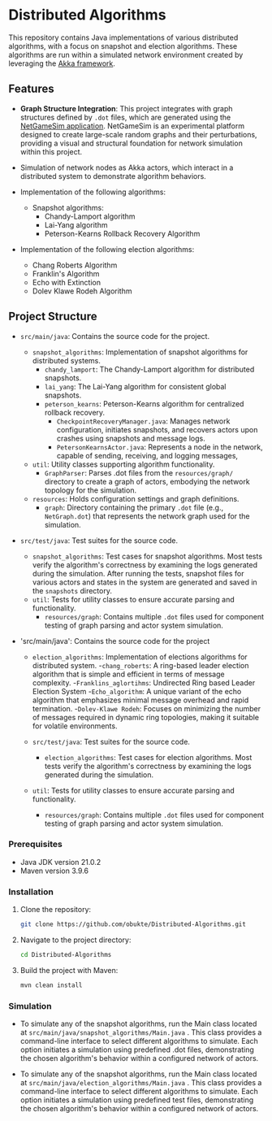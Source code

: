 # Distributed Algorithms

This repository contains Java implementations of various distributed algorithms, with a focus on snapshot and election algorithms. These algorithms are run within a simulated network environment created by leveraging the [Akka framework](https://akka.io/).

## Features

- **Graph Structure Integration**: This project integrates with graph structures defined by `.dot` files, which are generated using the [NetGameSim application](https://github.com/0x1DOCD00D/NetGameSim). NetGameSim is an experimental platform designed to create large-scale random graphs and their perturbations, providing a visual and structural foundation for network simulation within this project.
- Simulation of network nodes as Akka actors, which interact in a distributed system to demonstrate algorithm behaviors.
- Implementation of the following algorithms:
  - Snapshot algorithms:
    - Chandy-Lamport algorithm
    - Lai-Yang algorithm
    - Peterson-Kearns Rollback Recovery Algorithm

- Implementation of the following election algorithms:
  - Chang Roberts Algorithm
  - Franklin's Algorithm
  - Echo with Extinction
  - Dolev Klawe Rodeh Algorithm

## Project Structure

- `src/main/java`: Contains the source code for the project.
    - `snapshot_algorithms`: Implementation of snapshot algorithms for distributed systems.
        - `chandy_lamport`: The Chandy-Lamport algorithm for distributed snapshots.
        - `lai_yang`: The Lai-Yang algorithm for consistent global snapshots.
        - `peterson_kearns`: Peterson-Kearns algorithm for centralized rollback recovery.
            - `CheckpointRecoveryManager.java`: Manages network configuration, initiates snapshots, and recovers actors upon crashes using snapshots and message logs.
            - `PetersonKearnsActor.java`: Represents a node in the network, capable of sending, receiving, and logging messages,
    - `util`: Utility classes supporting algorithm functionality.
        - `GraphParser`: Parses .dot files from the `resources/graph/` directory to create a graph of actors, embodying the network topology for the simulation.
    - `resources`: Holds configuration settings and graph definitions.
        - `graph`: Directory containing the primary `.dot` file (e.g., `NetGraph.dot`) that represents the network graph used for the simulation.

- `src/test/java`: Test suites for the source code.
    - `snapshot_algorithms`: Test cases for snapshot algorithms. Most tests verify the algorithm's correctness by examining the logs generated during the simulation. After running the tests, snapshot files for various actors and states in the system are generated and saved in the `snapshots` directory.
  - `util`: Tests for utility classes to ensure accurate parsing and functionality.
      - `resources/graph`: Contains multiple `.dot` files used for component testing of graph parsing and actor system simulation.

- 'src/main/java': Contains the source code for the project
    - `election_algorithms`: Implementation of elections algorithms for distributed system.
        -`chang_roberts`: A ring-based leader election algorithm that is simple and efficient in terms of message complexity.
        -`Franklins_aglortihms`: Undirected Ring based Leader Election System
        -`Echo_algorithm`: A unique variant of the echo algorithm that emphasizes minimal message overhead and rapid termination.
        -`Dolev-Klawe Rodeh`: Focuses on minimizing the number of messages required in dynamic ring topologies, making it suitable for volatile environments.

  - `src/test/java`: Test suites for the source code.
    - `election_algorithms`: Test cases for election algorithms. Most tests verify the algorithm's correctness by examining the logs generated during the simulation.
  - `util`: Tests for utility classes to ensure accurate parsing and functionality.
      - `resources/graph`: Contains multiple `.dot` files used for component testing of graph parsing and actor system simulation.

### Prerequisites

- Java JDK version 21.0.2
- Maven version 3.9.6

### Installation

1. Clone the repository:
    ```bash
    git clone https://github.com/obukte/Distributed-Algorithms.git
    ```
2. Navigate to the project directory:
    ```bash
    cd Distributed-Algorithms
    ```
3. Build the project with Maven:
    ```bash
    mvn clean install
    ```
### Simulation

- To simulate any of the snapshot algorithms, run the Main class located at `src/main/java/snapshot_algorithms/Main.java` . This class provides a command-line interface to select different algorithms to simulate. Each option initiates a simulation using predefined .dot files, demonstrating the chosen algorithm's behavior within a configured network of actors.

- To simulate any of the snapshot algorithms, run the Main class located at `src/main/java/election_algorithms/Main.java` . This class provides a command-line interface to select different algorithms to simulate. Each option initiates a simulation using predefined test files, demonstrating the chosen algorithm's behavior within a configured network of actors.
